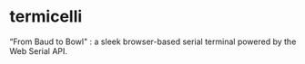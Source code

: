# termicelli
“From Baud to Bowl" : a sleek browser-based serial terminal powered by the Web Serial API.
